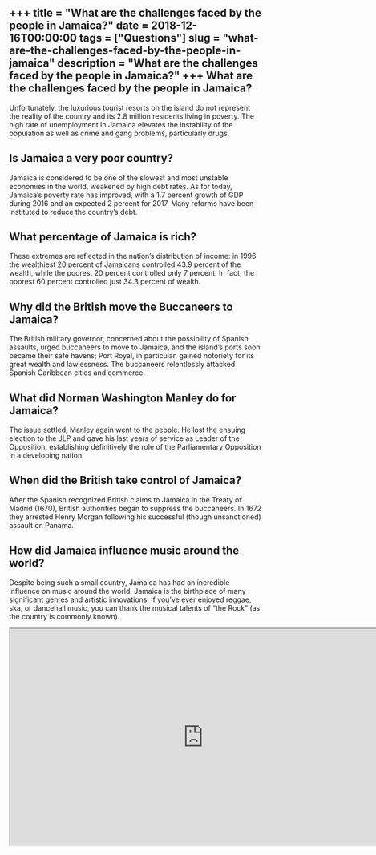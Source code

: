 +++
title = "What are the challenges faced by the people in Jamaica?"
date = 2018-12-16T00:00:00
tags = ["Questions"]
slug = "what-are-the-challenges-faced-by-the-people-in-jamaica"
description = "What are the challenges faced by the people in Jamaica?"
+++
What are the challenges faced by the people in Jamaica?
-------------------------------------------------------

Unfortunately, the luxurious tourist resorts on the island do not represent the reality of the country and its 2.8 million residents living in poverty. The high rate of unemployment in Jamaica elevates the instability of the population as well as crime and gang problems, particularly drugs.

Is Jamaica a very poor country?
-------------------------------

Jamaica is considered to be one of the slowest and most unstable economies in the world, weakened by high debt rates. As for today, Jamaica’s poverty rate has improved, with a 1.7 percent growth of GDP during 2016 and an expected 2 percent for 2017. Many reforms have been instituted to reduce the country’s debt.

What percentage of Jamaica is rich?
-----------------------------------

These extremes are reflected in the nation’s distribution of income: in 1996 the wealthiest 20 percent of Jamaicans controlled 43.9 percent of the wealth, while the poorest 20 percent controlled only 7 percent. In fact, the poorest 60 percent controlled just 34.3 percent of wealth.

Why did the British move the Buccaneers to Jamaica?
---------------------------------------------------

The British military governor, concerned about the possibility of Spanish assaults, urged buccaneers to move to Jamaica, and the island’s ports soon became their safe havens; Port Royal, in particular, gained notoriety for its great wealth and lawlessness. The buccaneers relentlessly attacked Spanish Caribbean cities and commerce.

What did Norman Washington Manley do for Jamaica?
-------------------------------------------------

The issue settled, Manley again went to the people. He lost the ensuing election to the JLP and gave his last years of service as Leader of the Opposition, establishing definitively the role of the Parliamentary Opposition in a developing nation.

When did the British take control of Jamaica?
---------------------------------------------

After the Spanish recognized British claims to Jamaica in the Treaty of Madrid (1670), British authorities began to suppress the buccaneers. In 1672 they arrested Henry Morgan following his successful (though unsanctioned) assault on Panama.

How did Jamaica influence music around the world?
-------------------------------------------------

Despite being such a small country, Jamaica has had an incredible influence on music around the world. Jamaica is the birthplace of many significant genres and artistic innovations; if you’ve ever enjoyed reggae, ska, or dancehall music, you can thank the musical talents of “the Rock” (as the country is commonly known).

<iframe allow="accelerometer; autoplay; clipboard-write; encrypted-media; gyroscope; picture-in-picture" allowfullscreen="" class="__youtube_prefs__  epyt-is-override  no-lazyload" data-no-lazy="1" data-origheight="433" data-origwidth="770" data-skipgform_ajax_framebjll="" height="433" id="_ytid_66452" loading="lazy" src="https://www.youtube.com/embed/RhkaOWgo3gw?enablejsapi=1&autoplay=0&cc_load_policy=0&cc_lang_pref=&iv_load_policy=1&loop=0&modestbranding=0&rel=1&fs=1&playsinline=0&autohide=2&theme=dark&color=red&controls=1&" title="YouTube player" width="770"></iframe>